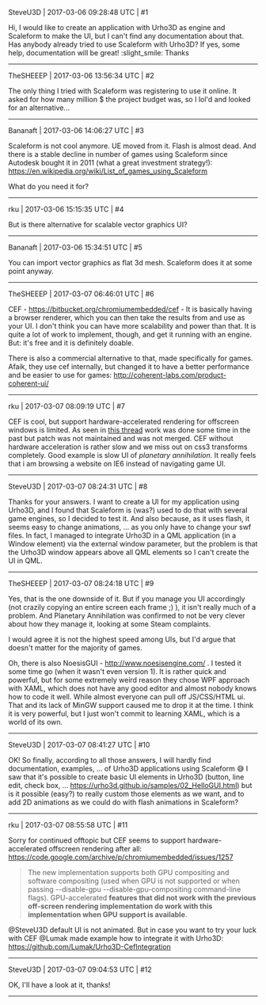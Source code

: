 SteveU3D | 2017-03-06 09:28:48 UTC | #1

Hi,
I would like to create an application with Urho3D as engine and Scaleform to make the UI, but I can't find any documentation about that.
Has anybody already tried to use Scaleform with Urho3D? If yes, some help, documentation will be great! :slight_smile:
Thanks

-------------------------

TheSHEEEP | 2017-03-06 13:56:34 UTC | #2

The only thing I tried with Scaleform was registering to use it online. 
It asked for how many million $ the project budget was, so I lol'd and looked for an alternative...

-------------------------

Bananaft | 2017-03-06 14:06:27 UTC | #3

Scaleform is not cool anymore. UE moved from it. Flash is almost dead. And there is a stable decline in number of games using Scaleform since Autodesk bought it in 2011 (what a great investment strategy!): https://en.wikipedia.org/wiki/List_of_games_using_Scaleform

What do you need it for?

-------------------------

rku | 2017-03-06 15:15:35 UTC | #4

But is there alternative for scalable vector graphics UI?

-------------------------

Bananaft | 2017-03-06 15:34:51 UTC | #5

You can import vector graphics as flat 3d mesh. Scaleform does it at some point anyway.

-------------------------

TheSHEEEP | 2017-03-07 06:46:01 UTC | #6

CEF - https://bitbucket.org/chromiumembedded/cef  - It is basically having a browser renderer, which you can then take the results from and use as your UI. I don't think you can have more scalability and power than that. It is quite a lot of work to implement, though, and get it running with an engine. But: it's free and it is definitely doable.

There is also a commercial alternative to that, made specifically for games.
Afaik, they use cef internally, but changed it to have a better performance and be easier to use for games:
http://coherent-labs.com/product-coherent-ui/

-------------------------

rku | 2017-03-07 08:09:19 UTC | #7

CEF is cool, but support hardware-accelerated rendering for offscreen windows is limited. As seen in [this thread](http://www.magpcss.org/ceforum/viewtopic.php?f=8&t=11635&start=20) work was done some time in the past but patch was not maintained and was not merged. CEF without hardware acceleration is rather slow and we miss out on css3 transforms completely. Good example is slow UI of *planetary annihilation*. It really feels that i am browsing a website on IE6 instead of navigating game UI.

-------------------------

SteveU3D | 2017-03-07 08:24:31 UTC | #8

Thanks for your answers.
I want to create a UI for my application using Urho3D, and I found that Scaleform is (was?) used to do that with several game engines, so I decided to test it. And also because, as it uses flash, it seems easy to change animations, ... as you only have to change your swf files.
In fact, I managed to integrate Urho3D in a QML application (in a Window element) via the external window parameter, but the problem is that the Urho3D window appears above all QML elements so I can't create the UI in QML.

-------------------------

TheSHEEEP | 2017-03-07 08:24:18 UTC | #9

Yes, that is the one downside of it.
But if you manage you UI accordingly (not crazily copying an entire screen each frame ;) ), it isn't really much of a problem.
And Planetary Annihilation was confirmed to not be very clever about how they manage it, looking at some Steam complaints.

I would agree it is not the highest speed among UIs, but I'd argue that doesn't matter for the majority of games.

Oh, there is also NoesisGUI - http://www.noesisengine.com/ . I tested it some time go (when it wasn't even version 1).
It is rather quick and powerful, but for some extremely weird reason they chose WPF approach with XAML, which does not have any good editor and almost nobody knows how to code it well. While almost everyone can pull off JS/CSS/HTML ui. 
That and its lack of MinGW support caused me to drop it at the time.
I think it is very powerful, but I just won't commit to learning XAML, which is a world of its own.

-------------------------

SteveU3D | 2017-03-07 08:41:27 UTC | #10

OK! So finally, according to all those answers, I will hardly find documentation, examples, ... of Urho3D applications using Scaleform :sweat_smile:
I saw that it's possible to create basic UI elements in Urho3D (button, line edit, check box, ... https://urho3d.github.io/samples/02_HelloGUI.html) but is it possible (easy?) to really custom those elements as we want, and to add 2D animations as we could do with flash animations in Scaleform?

-------------------------

rku | 2017-03-07 08:55:58 UTC | #11

Sorry for continued offtopic but CEF seems to support hardware-accelerated offscreen rendering after all: https://code.google.com/archive/p/chromiumembedded/issues/1257

> The new implementation supports both GPU compositing and software compositing (used when GPU is not supported or when passing --disable-gpu --disable-gpu-compositing command-line flags). GPU-accelerated **features that did not work with the previous off-screen rendering implementation do work with this implementation when GPU support is available**.

@SteveU3D default UI is not animated. But in case you want to try your luck with CEF @Lumak made example how to integrate it with Urho3D: https://github.com/Lumak/Urho3D-CefIntegration

-------------------------

SteveU3D | 2017-03-07 09:04:53 UTC | #12

OK, I'll have a look at it, thanks!

-------------------------

